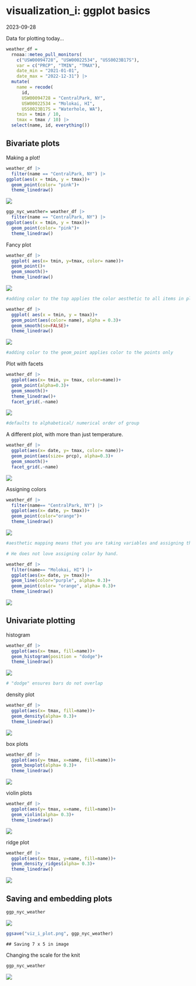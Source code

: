 visualization_i: ggplot basics
================
2023-09-28

Data for plotting today…

``` r
weather_df = 
  rnoaa::meteo_pull_monitors(
    c("USW00094728", "USW00022534", "USS0023B17S"),
    var = c("PRCP", "TMIN", "TMAX"), 
    date_min = "2021-01-01",
    date_max = "2022-12-31") |>
  mutate(
    name = recode(
      id, 
      USW00094728 = "CentralPark, NY", 
      USW00022534 = "Molokai, HI",
      USS0023B17S = "Waterhole, WA"),
    tmin = tmin / 10,
    tmax = tmax / 10) |>
  select(name, id, everything())
```

## Bivariate plots

Making a plot!

``` r
weather_df |> 
  filter(name == "CentralPark, NY") |> 
ggplot(aes(x = tmin, y = tmax))+
  geom_point(color= "pink")+ 
  theme_linedraw()
```

![](visualization_i_files/figure-gfm/unnamed-chunk-2-1.png)<!-- -->

``` r
ggp_nyc_weather= weather_df |> 
  filter(name == "CentralPark, NY") |> 
ggplot(aes(x = tmin, y = tmax))+
  geom_point(color= "pink")+ 
  theme_linedraw()
```

Fancy plot

``` r
weather_df |> 
  ggplot( aes(x= tmin, y=tmax, color= name))+
  geom_point()+ 
  geom_smooth()+
  theme_linedraw()
```

![](visualization_i_files/figure-gfm/unnamed-chunk-3-1.png)<!-- -->

``` r
#adding color to the top applies the color aesthetic to all items in plot 

weather_df |> 
  ggplot( aes(x = tmin, y = tmax))+
  geom_point(aes(color= name), alpha = 0.3)+ 
  geom_smooth(se=FALSE)+
  theme_linedraw()
```

![](visualization_i_files/figure-gfm/unnamed-chunk-3-2.png)<!-- -->

``` r
#adding color to the geom_point applies color to the points only 
```

Plot with facets

``` r
weather_df |> 
  ggplot(aes(x= tmin, y= tmax, color=name))+
  geom_point(alpha=0.3)+
  geom_smooth()+
  theme_linedraw()+
  facet_grid(.~name)
```

![](visualization_i_files/figure-gfm/unnamed-chunk-4-1.png)<!-- -->

``` r
#defaults to alphabetical/ numerical order of group 
```

A different plot, with more than just temperature.

``` r
weather_df |> 
  ggplot(aes(x= date, y= tmax, color= name))+
  geom_point(aes(size= prcp), alpha=0.3)+
  geom_smooth()+
  facet_grid(.~name)
```

![](visualization_i_files/figure-gfm/unnamed-chunk-5-1.png)<!-- -->

Assigning colors

``` r
weather_df |> 
  filter(name== "CentralPark, NY") |> 
  ggplot(aes(x= date, y= tmax))+
  geom_point(color="orange")+
  theme_linedraw()
```

![](visualization_i_files/figure-gfm/unnamed-chunk-6-1.png)<!-- -->

``` r
#aesthetic mapping means that you are taking variables and assigning them to elements of the plot. So if you want anything to be dictated by the data (like by name, group, etc.) you need to put in aes(). If you want to assign independent of a variable, add color to the object you want that color. 

# He does not love assigning color by hand. 
```

``` r
weather_df |> 
  filter(name== "Molokai, HI") |> 
  ggplot(aes(x= date, y= tmax))+
  geom_line(color="purple", alpha= 0.3)+
  geom_point(color= "orange", alpha= 0.3)+
  theme_linedraw()
```

![](visualization_i_files/figure-gfm/unnamed-chunk-7-1.png)<!-- -->

## Univariate plotting

histogram

``` r
weather_df |> 
  ggplot(aes(x= tmax, fill=name))+
  geom_histogram(position = "dodge")+
  theme_linedraw()
```

![](visualization_i_files/figure-gfm/unnamed-chunk-8-1.png)<!-- -->

``` r
# "dodge" ensures bars do not overlap 
```

density plot

``` r
weather_df |> 
  ggplot(aes(x= tmax, fill=name))+
  geom_density(alpha= 0.3)+
  theme_linedraw()
```

![](visualization_i_files/figure-gfm/unnamed-chunk-9-1.png)<!-- -->

box plots

``` r
weather_df |> 
  ggplot(aes(y= tmax, x=name, fill=name))+
  geom_boxplot(alpha= 0.3)+
  theme_linedraw()
```

![](visualization_i_files/figure-gfm/unnamed-chunk-10-1.png)<!-- -->

violin plots

``` r
weather_df |> 
  ggplot(aes(y= tmax, x=name, fill=name))+
  geom_violin(alpha= 0.3)+
  theme_linedraw()
```

![](visualization_i_files/figure-gfm/unnamed-chunk-11-1.png)<!-- -->

ridge plot

``` r
weather_df |> 
  ggplot(aes(x= tmax, y=name, fill=name))+
  geom_density_ridges(alpha= 0.3)+
  theme_linedraw()
```

![](visualization_i_files/figure-gfm/unnamed-chunk-12-1.png)<!-- -->

## Saving and embedding plots

``` r
ggp_nyc_weather
```

![](visualization_i_files/figure-gfm/unnamed-chunk-13-1.png)<!-- -->

``` r
ggsave("viz_i_plot.png", ggp_nyc_weather)
```

    ## Saving 7 x 5 in image

Changing the scale for the knit

``` r
ggp_nyc_weather
```

![](visualization_i_files/figure-gfm/unnamed-chunk-14-1.png)<!-- -->
